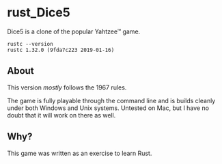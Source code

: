 # rust_Dice5

Dice5 is a clone of the popular Yahtzee&trade; game.

```
rustc --version
rustc 1.32.0 (9fda7c223 2019-01-16)
```

## About
This version _mostly_ follows the 1967 rules.

The game is fully playable through the command line and is builds cleanly
under both Windows and Unix systems.  Untested on Mac, but I have no
doubt that it will work on there as well.

## Why?

This game was written as an exercise to learn Rust.

